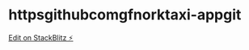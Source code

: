# httpsgithubcomgfnorktaxi-appgit

[Edit on StackBlitz ⚡️](https://stackblitz.com/edit/httpsgithubcomgfnorktaxi-appgit)